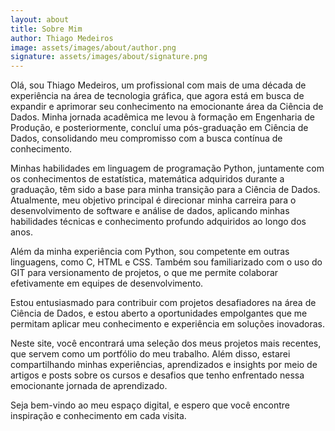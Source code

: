 ```yaml
---
layout: about
title: Sobre Mim
author: Thiago Medeiros
image: assets/images/about/author.png
signature: assets/images/about/signature.png
---
```


Olá, sou Thiago Medeiros, um profissional com mais de uma década de experiência na área de tecnologia gráfica, que agora está em busca de expandir e aprimorar seu conhecimento na emocionante área da Ciência de Dados. Minha jornada acadêmica me levou à formação em Engenharia de Produção, e posteriormente, concluí uma pós-graduação em Ciência de Dados, consolidando meu compromisso com a busca contínua de conhecimento.

Minhas habilidades em linguagem de programação Python, juntamente com os conhecimentos de estatística, matemática adquiridos durante a graduação, têm sido a base para minha transição para a Ciência de Dados. Atualmente, meu objetivo principal é direcionar minha carreira para o desenvolvimento de software e análise de dados, aplicando minhas habilidades técnicas e conhecimento profundo adquiridos ao longo dos anos.

Além da minha experiência com Python, sou competente em outras linguagens, como C, HTML e CSS. Também sou familiarizado com o uso do GIT para versionamento de projetos, o que me permite colaborar efetivamente em equipes de desenvolvimento.

Estou entusiasmado para contribuir com projetos desafiadores na área de Ciência de Dados, e estou aberto a oportunidades empolgantes que me permitam aplicar meu conhecimento e experiência em soluções inovadoras.

Neste site, você encontrará uma seleção dos meus projetos mais recentes, que servem como um portfólio do meu trabalho. Além disso, estarei compartilhando minhas experiências, aprendizados e insights por meio de artigos e posts sobre os cursos e desafios que tenho enfrentado nessa emocionante jornada de aprendizado.

Seja bem-vindo ao meu espaço digital, e espero que você encontre inspiração e conhecimento em cada visita.